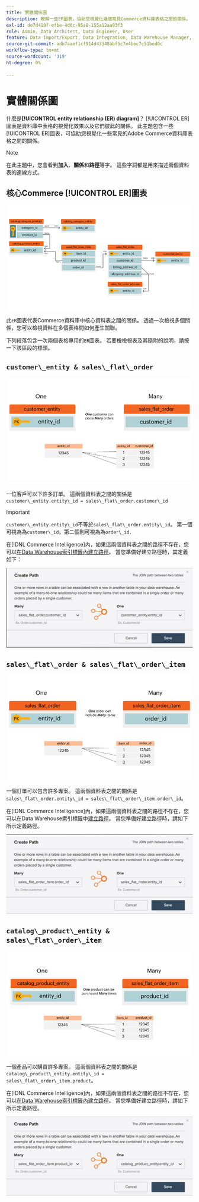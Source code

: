 ```yaml
---
title: 實體關係圖
description: 瞭解一些ER圖表，協助您視覺化幾個常見Commerce資料庫表格之間的關係。
exl-id: de7d419f-efbe-4d0c-95a8-155a12aa93f3
role: Admin, Data Architect, Data Engineer, User
feature: Data Import/Export, Data Integration, Data Warehouse Manager, Commerce Tables
source-git-commit: adb7aaef1cf914d43348abf5c7e4bec7c51bed0c
workflow-type: tm+mt
source-wordcount: '319'
ht-degree: 0%

---
```


# 實體關係圖

什麼是&#x200B;**[!UICONTROL entity relationship (ER) diagram]**？ [!UICONTROL ER]圖表是資料庫中表格的視覺化效果以及它們彼此的關係。 此主題包含一些[!UICONTROL ER]圖表，可協助您視覺化一些常見的Adobe Commerce資料庫表格之間的關係。

>[!NOTE]
>
>在此主題中，您會看到&#x200B;**加入**、**關係**&#x200B;和&#x200B;**路徑**&#x200B;等字。 這些字詞都是用來描述兩個資料表的連線方式。

## 核心Commerce [!UICONTROL ER]圖表

![4_DB_Chart](../../assets/4_DB_Chart.png)

此`ER`圖表代表Commerce資料庫中核心資料表之間的關係。 透過一次檢視多個關係，您可以檢視資料在多個表格間如何產生關聯。

下列段落包含一次兩個表格專用的`ER`圖表。 若要檢檢視表及其隨附的說明，請按一下該區段的標頭。

## `customer\_entity & sales\_flat\_order`

![一位客戶許多訂單](../../assets/2_OneCustomerManyOrders.png)

一位客戶可以下許多訂單。 這兩個資料表之間的關係是`customer\_entity.entity\_id = sales\_flat\_order.customer\_id`

>[!IMPORTANT]
>
>`customer\_entity.entity\_id`不等於`sales\_flat\_order.entity\_id`。 第一個可視為為`customer\_id`，第二個則可視為為`order\_id.`

在[!DNL Commerce Intelligence]內，如果這兩個資料表之間的路徑不存在，您可以[在Data Warehouse索引標籤內建立路徑](../data-warehouse-mgr/create-paths-calc-columns.md)。 當您準備好建立路徑時，其定義如下：

![](../../assets/SFO___CE_path.png)

## `sales\_flat\_order & sales\_flat\_order\_item`

![1_OneOrderManyItems](../../assets/1_OneOrderManyItems.png)

一個訂單可以包含許多專案。 這兩個資料表之間的關係是`sales\_flat\_order.entity\_id = sales\_flat\_order\_item.order\_id`。

在[!DNL Commerce Intelligence]內，如果這兩個資料表之間的路徑不存在，您可以在Data Warehouse索引標籤中[建立路徑](../data-warehouse-mgr/create-paths-calc-columns.md)。 當您準備好建立路徑時，請如下所示定義路徑。

![](../../assets/SFOI___SFO_path.png)

## `catalog\_product\_entity & sales\_flat\_order\_item`

![3_OneProductManyTimes](../../assets/3_OneProductManyTimes.png)

一個產品可以購買許多專案。 這兩個資料表之間的關係是`catalog\_product\_entity.entity\_id = sales\_flat\_order\_item.product`。

在[!DNL Commerce Intelligence]內，如果這兩個資料表之間的路徑不存在，您可以[在Data Warehouse索引標籤內建立路徑](../data-warehouse-mgr/create-paths-calc-columns.md)。 當您準備好建立路徑時，請如下所示定義路徑。

![](../../assets/SFOI___CPE_path.png)

